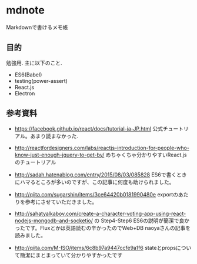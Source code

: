 # mdnote

Markdownで書けるメモ帳

## 目的

勉強用. 主に以下のこと.

- ES6(Babel)
- testing(power-assert)
- React.js
- Electron


## 参考資料

- https://facebook.github.io/react/docs/tutorial-ja-JP.html
    公式チュートリアル。あまり読まなかった.

- http://reactfordesigners.com/labs/reactjs-introduction-for-people-who-know-just-enough-jquery-to-get-by/
    めちゃくちゃ分かりやすいReact.jsのチュートリアル

- http://sadah.hatenablog.com/entry/2015/08/03/085828
    ES6で書くときにハマるところが多いのですが、この記事に何度も助けられました。

- http://qiita.com/sugarshin/items/3ce64420b0181990480e
    exportのあたりを参考にさせていただきました。

- http://sahatyalkabov.com/create-a-character-voting-app-using-react-nodejs-mongodb-and-socketio/ の Step4-Step6
    ES6の説明が簡潔で良かったです。Fluxとかは英語読むの辛かったのでWeb+DB naoyaさんの記事を読みました。

- http://qiita.com/M-ISO/items/6c8b97a9447ccfe9a1f6
    stateとpropsについて簡潔にまとまっていて分かりやすかったです
